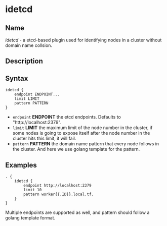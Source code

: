 # idetcd

## Name

*idetcd* - a etcd-based plugin used for identifying nodes in a cluster without domain name collsion.

## Description

## Syntax

~~~
idetcd {
	endpoint ENDPOINT...
	limit LIMIT
	pattern PATTERN
}
~~~

* `endpoint` **ENDPOINT** the etcd endpoints. Defaults to "http://localhost:2379".
* `limit` **LIMIT** the maximum limit of the node number in the cluster, if some nodes is going to expose itself after the node number in the cluster hits this limit, it will fail.
* `pattern` **PATTERN** the domain name pattern that every node follows in the cluster. And here we use golang template for the pattern.

## Examples

~~~ corefile
. {
	idetcd {
		endpoint http://localhost:2379
		limit 10
		pattern worker{{.ID}}.local.tf.
	}
}
~~~

Multiple endpoints are supported as well, and pattern should follow a golang template format.
